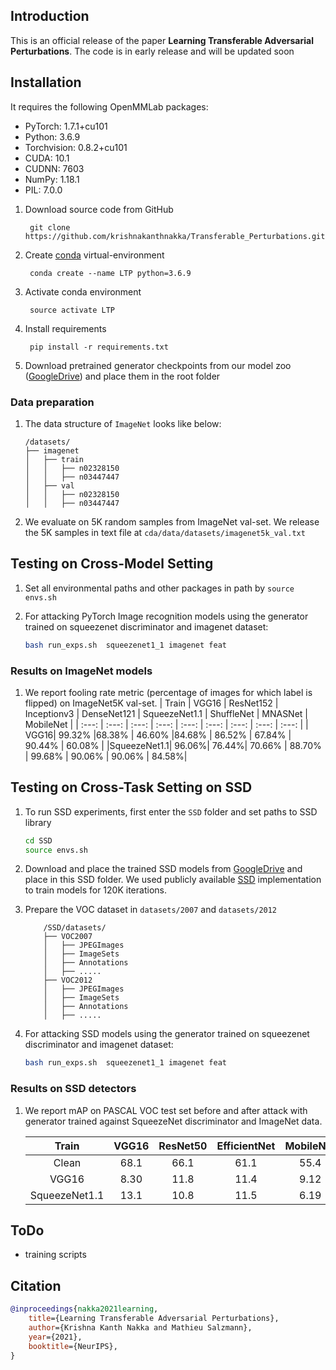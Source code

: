 
## Introduction

This is an official release of the paper **Learning Transferable Adversarial Perturbations**. The code is in early release and will be updated soon



## Installation

It requires the following OpenMMLab packages:

- PyTorch: 1.7.1+cu101
- Python: 3.6.9
- Torchvision: 0.8.2+cu101
- CUDA: 10.1
- CUDNN: 7603
- NumPy: 1.18.1
- PIL: 7.0.0

1. Download source code from GitHub
   ```
    git clone https://github.com/krishnakanthnakka/Transferable_Perturbations.git
   ```
2. Create [conda](https://docs.conda.io/en/latest/miniconda.html) virtual-environment
   ```
    conda create --name LTP python=3.6.9
   ```
3. Activate conda environment
   ```
    source activate LTP
   ```
4. Install requirements
   ```
    pip install -r requirements.txt
    ```
5. Download pretrained generator checkpoints from our model zoo ([GoogleDrive](https://drive.google.com/drive/folders/1QkJh9EPGyq_LnzzU5mzpkBNhJFxIxGMu?usp=sharing)) and place them in the root folder



### Data preparation

1. The data structure of ```ImageNet``` looks like below:

    ```text
    /datasets/
    ├── imagenet
    │   ├── train
    │   │   ├── n02328150
    │   │   ├── n03447447
    │   ├── val
    │   │   ├── n02328150
    │   │   ├── n03447447
    ```

2. We evaluate on 5K random samples from ImageNet val-set. We release the 5K samples in text file at ```cda/data/datasets/imagenet5k_val.txt```


## Testing on Cross-Model Setting

1. Set all environmental paths and other packages in path by ```source envs.sh```

2. For attacking PyTorch Image recognition models using the generator trained on squeezenet discriminator and imagenet dataset:
   ```bash
   bash run_exps.sh  squeezenet1_1 imagenet feat
   ```


### Results on ImageNet models

1. We report fooling rate metric (percentage of images for which label is flipped) on ImageNet5K val-set.
    | Train  | VGG16 | ResNet152 | Inceptionv3 | DenseNet121 | SqueezeNet1.1 | ShuffleNet  | MNASNet  |    MobileNet |
    | :---:  | :---: | :---:     | :---:       | :---:       | :---:      | :---:       |  :---:   |       :---:  |
    |  VGG16| 99.32% |68.38%    | 46.60%        |84.68%      | 86.52%     | 67.84%      | 90.44%   |   60.08%     |
    |SqueezeNet1.1|  96.06%|   76.44%|   70.66% |   88.70%  |  99.68% |   90.06%        | 90.06%    |   84.58%|


## Testing on Cross-Task Setting on SSD


1. To run SSD experiments, first enter the  ```SSD``` folder and set paths to SSD library
   ```bash
   cd SSD
   source envs.sh
   ```
2. Download and place the trained SSD models from [GoogleDrive](https://drive.google.com/drive/folders/13TLIHLjDh4IeSiA5vXIqnLpCOwNdzxI9?usp=sharing) and place in this SSD folder.
   We used publicly available [SSD](https://github.com/lufficc/SSD) implementation to train models for 120K iterations.

3. Prepare the VOC dataset in ```datasets/2007``` and ```datasets/2012```

    ```text
        /SSD/datasets/
        ├── VOC2007
        │   ├── JPEGImages
        │   ├── ImageSets
        │   ├── Annotations
        │   ├── .....
        ├── VOC2012
        │   ├── JPEGImages
        │   ├── ImageSets
        │   ├── Annotations
        │   ├── .....

4. For attacking SSD models using the generator trained on squeezenet discriminator and imagenet dataset:
   ```bash
   bash run_exps.sh  squeezenet1_1 imagenet feat
   ```

### Results on SSD detectors

1. We report mAP on PASCAL VOC test set before and after attack with generator trained against SqueezeNet discriminator and ImageNet data.

    | Train  | VGG16 | ResNet50 | EfficientNet | MobileNet |
    | :---:  | :---: | :---:     | :---:       | :---:     |
    |Clean|  68.1|   66.1|   61.1|   55.4 |
    |VGG16|  8.30|   11.8|   11.4 |   9.12 |
    |SqueezeNet1.1|  13.1|   10.8|   11.5 |   6.19 |


## ToDo

- training scripts


## Citation

```bibtex
@inproceedings{nakka2021learning,
    title={Learning Transferable Adversarial Perturbations},
    author={Krishna Kanth Nakka and Mathieu Salzmann},
    year={2021},
    booktitle={NeurIPS},
}
```
